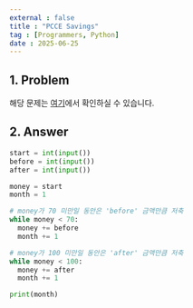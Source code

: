 ```yaml
---
external : false
title : "PCCE Savings"
tag : [Programmers, Python]
date : 2025-06-25
---
```


## 1. Problem

해당 문제는 [여기](https://school.programmers.co.kr/learn/courses/30/lessons/250130)에서 확인하실 수 있습니다.

## 2. Answer

```python
start = int(input())
before = int(input())
after = int(input())

money = start
month = 1

# money가 70 미만일 동안은 'before' 금액만큼 저축
while money < 70:
  money += before
  month += 1

# money가 100 미만일 동안은 'after' 금액만큼 저축
while money < 100:
  money += after
  month += 1

print(month)
```
